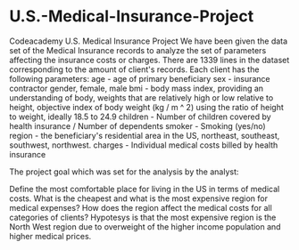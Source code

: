 # U.S.-Medical-Insurance-Project
Codeacademy U.S. Medical Insurance Project
We have been given the data set of the Medical Insurance records to analyze the set of parameters affecting the insurance costs or charges. There are 1339 lines in the dataset corresponding to the amount of client's records. Each client has the following parameters:
age - age of primary beneficiary 
sex - insurance contractor gender, female, male 
bmi - body mass index, providing an understanding of body, weights that are relatively high or low relative to height, objective index of body weight (kg / m ^ 2) using the ratio of height to weight, ideally 18.5 to 24.9 
children - Number of children covered by health insurance / Number of dependents 
smoker - Smoking (yes/no)
region - the beneficiary's residential area in the US, northeast, southeast, southwest, northwest. 
charges - Individual medical costs billed by health insurance 

The project goal which was set for the analysis by the analyst:  

Define the most comfortable place for living in the US in terms of medical costs.  What is the cheapest and what is the most expensive region for medical expenses? How does the region affect the medical costs for all categories of clients? Hypotesys is that the most expensive region is the North West region due to overweight of the higher income population and higher medical prices. 
